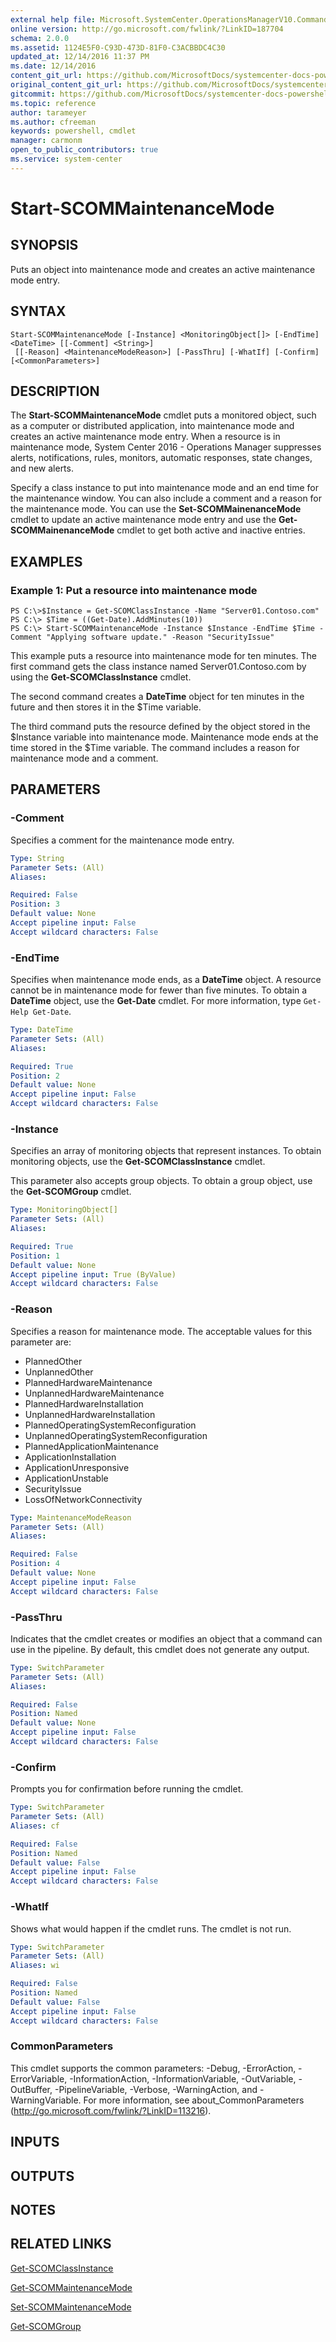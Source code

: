 ```yaml
---
external help file: Microsoft.SystemCenter.OperationsManagerV10.Commands.dll-Help.xml
online version: http://go.microsoft.com/fwlink/?LinkID=187704
schema: 2.0.0
ms.assetid: 1124E5F0-C93D-473D-81F0-C3ACBBDC4C30
updated_at: 12/14/2016 11:37 PM
ms.date: 12/14/2016
content_git_url: https://github.com/MicrosoftDocs/systemcenter-docs-powershell/blob/master/systemcenter-cmdlets/SystemCenter2016/OperationsManager/v1/Start-SCOMMaintenanceMode.md
original_content_git_url: https://github.com/MicrosoftDocs/systemcenter-docs-powershell/blob/master/systemcenter-cmdlets/SystemCenter2016/OperationsManager/v1/Start-SCOMMaintenanceMode.md
gitcommit: https://github.com/MicrosoftDocs/systemcenter-docs-powershell/blob/ddd0fefc9adaabb9394eb6c21b33370913d1830d/systemcenter-cmdlets/SystemCenter2016/OperationsManager/v1/Start-SCOMMaintenanceMode.md
ms.topic: reference
author: tarameyer
ms.author: cfreeman
keywords: powershell, cmdlet
manager: carmonm
open_to_public_contributors: true
ms.service: system-center
---
```


# Start-SCOMMaintenanceMode

## SYNOPSIS
Puts an object into maintenance mode and creates an active maintenance mode entry.

## SYNTAX

```
Start-SCOMMaintenanceMode [-Instance] <MonitoringObject[]> [-EndTime] <DateTime> [[-Comment] <String>]
 [[-Reason] <MaintenanceModeReason>] [-PassThru] [-WhatIf] [-Confirm] [<CommonParameters>]
```

## DESCRIPTION
The **Start-SCOMMaintenanceMode** cmdlet puts a monitored object, such as a computer or distributed application, into maintenance mode and creates an active maintenance mode entry.
When a resource is in maintenance mode, System Center 2016 - Operations Manager suppresses alerts, notifications, rules, monitors, automatic responses, state changes, and new alerts.

Specify a class instance to put into maintenance mode and an end time for the maintenance window.
You can also include a comment and a reason for the maintenance mode.
You can use the **Set-SCOMMainenanceMode** cmdlet to update an active maintenance mode entry and use the **Get-SCOMMainenanceMode** cmdlet to get both active and inactive entries.

## EXAMPLES

### Example 1: Put a resource into maintenance mode
```
PS C:\>$Instance = Get-SCOMClassInstance -Name "Server01.Contoso.com"
PS C:\> $Time = ((Get-Date).AddMinutes(10))
PS C:\> Start-SCOMMaintenanceMode -Instance $Instance -EndTime $Time -Comment "Applying software update." -Reason "SecurityIssue"
```

This example puts a resource into maintenance mode for ten minutes.
The first command gets the class instance named Server01.Contoso.com by using the **Get-SCOMClassInstance** cmdlet.

The second command creates a **DateTime** object for ten minutes in the future and then stores it in the $Time variable.

The third command puts the resource defined by the object stored in the $Instance variable into maintenance mode.
Maintenance mode ends at the time stored in the $Time variable.
The command includes a reason for maintenance mode and a comment.

## PARAMETERS

### -Comment
Specifies a comment for the maintenance mode entry.

```yaml
Type: String
Parameter Sets: (All)
Aliases: 

Required: False
Position: 3
Default value: None
Accept pipeline input: False
Accept wildcard characters: False
```

### -EndTime
Specifies when maintenance mode ends, as a **DateTime** object.
A resource cannot be in maintenance mode for fewer than five minutes.
To obtain a **DateTime** object, use the **Get-Date** cmdlet.
For more information, type `Get-Help Get-Date`.

```yaml
Type: DateTime
Parameter Sets: (All)
Aliases: 

Required: True
Position: 2
Default value: None
Accept pipeline input: False
Accept wildcard characters: False
```

### -Instance
Specifies an array of monitoring objects that represent instances.
To obtain monitoring objects, use the **Get-SCOMClassInstance** cmdlet.

This parameter also accepts group objects.
To obtain a group object, use the **Get-SCOMGroup** cmdlet.

```yaml
Type: MonitoringObject[]
Parameter Sets: (All)
Aliases: 

Required: True
Position: 1
Default value: None
Accept pipeline input: True (ByValue)
Accept wildcard characters: False
```

### -Reason
Specifies a reason for maintenance mode.
The acceptable values for this parameter are:

- PlannedOther
- UnplannedOther
- PlannedHardwareMaintenance
- UnplannedHardwareMaintenance
- PlannedHardwareInstallation
- UnplannedHardwareInstallation
- PlannedOperatingSystemReconfiguration
- UnplannedOperatingSystemReconfiguration
- PlannedApplicationMaintenance
- ApplicationInstallation
- ApplicationUnresponsive
- ApplicationUnstable
- SecurityIssue
- LossOfNetworkConnectivity

```yaml
Type: MaintenanceModeReason
Parameter Sets: (All)
Aliases: 

Required: False
Position: 4
Default value: None
Accept pipeline input: False
Accept wildcard characters: False
```

### -PassThru
Indicates that the cmdlet creates or modifies an object that a command can use in the pipeline.
By default, this cmdlet does not generate any output.

```yaml
Type: SwitchParameter
Parameter Sets: (All)
Aliases: 

Required: False
Position: Named
Default value: None
Accept pipeline input: False
Accept wildcard characters: False
```

### -Confirm
Prompts you for confirmation before running the cmdlet.

```yaml
Type: SwitchParameter
Parameter Sets: (All)
Aliases: cf

Required: False
Position: Named
Default value: False
Accept pipeline input: False
Accept wildcard characters: False
```

### -WhatIf
Shows what would happen if the cmdlet runs.
The cmdlet is not run.

```yaml
Type: SwitchParameter
Parameter Sets: (All)
Aliases: wi

Required: False
Position: Named
Default value: False
Accept pipeline input: False
Accept wildcard characters: False
```

### CommonParameters
This cmdlet supports the common parameters: -Debug, -ErrorAction, -ErrorVariable, -InformationAction, -InformationVariable, -OutVariable, -OutBuffer, -PipelineVariable, -Verbose, -WarningAction, and -WarningVariable. For more information, see about_CommonParameters (http://go.microsoft.com/fwlink/?LinkID=113216).

## INPUTS

## OUTPUTS

## NOTES

## RELATED LINKS

[Get-SCOMClassInstance](xref:SystemCenter2016/OperationsManager/v1/Get-SCOMClassInstance.md)

[Get-SCOMMaintenanceMode](xref:SystemCenter2016/OperationsManager/v1/Get-SCOMMaintenanceMode.md)

[Set-SCOMMaintenanceMode](xref:SystemCenter2016/OperationsManager/v1/Set-SCOMMaintenanceMode.md)

[Get-SCOMGroup](xref:SystemCenter2016/OperationsManager/v1/Get-SCOMGroup.md)


